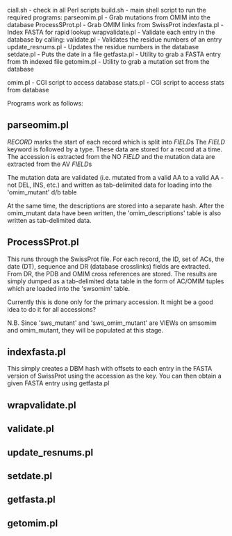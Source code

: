 ciall.sh - check in all Perl scripts
build.sh - main shell script to run the required programs:
   parseomim.pl      - Grab mutations from OMIM into the database
   ProcessSProt.pl   - Grab OMIM links from SwissProt
   indexfasta.pl     - Index FASTA for rapid lookup
   wrapvalidate.pl   - Validate each entry in the database by calling:
      validate.pl    - Validates the residue numbers of an entry
   update_resnums.pl - Updates the residue numbers in the database
   setdate.pl        - Puts the date in a file
getfasta.pl - Utility to grab a FASTA entry from th indexed file
getomim.pl  - Utility to grab a mutation set from the database

omim.pl - CGI script to access database
stats.pl - CGI script to access stats from database

Programs work as follows:

parseomim.pl
------------
*RECORD* marks the start of each record which is split into *FIELD*s
The *FIELD* keyword is followed by a type. These data are stored
for a record at a time. The accession is extracted from the NO *FIELD*
and the mutation data are extracted from the AV *FIELD*s

The mutation data are validated (i.e. mutated from a valid AA to a 
valid AA - not DEL, INS, etc.) and written as tab-delimited data for 
loading into the 'omim_mutant' d/b table

At the same time, the descriptions are stored into a separate hash.
After the omim_mutant data have been written, the 'omim_descriptions'
table is also written as tab-delimited data.


ProcessSProt.pl
---------------
This runs through the SwissProt file. For each record, the ID, set
of ACs, the date (DT), sequence and DR (database crosslinks) fields
are extracted. From DR, the PDB and OMIM cross references are stored.
The results are simply dumped as a tab-delimited data table in the
form of AC/OMIM tuples which are loaded into the 'swsomim' table.

Currently this is done only for the primary accession. It might be
a good idea to do it for all accessions?

N.B. Since 'sws_mutant' and 'sws_omim_mutant' are VIEWs on smsomim 
and omim_mutant, they will be populated at this stage.

indexfasta.pl  
-------------
This simply creates a DBM hash with offsets to each entry in the
FASTA version of SwissProt using the accession as the key.
You can then obtain a given FASTA entry using getfasta.pl

wrapvalidate.pl
---------------
validate.pl    
-----------
update_resnums.pl
-----------------
setdate.pl     
----------
getfasta.pl
-----------
getomim.pl 
----------
